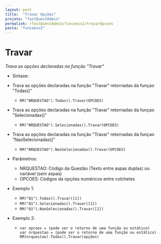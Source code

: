 ```yaml
---
layout: post
title:  "Travar Opções"
projeto: "fastQuestAdmin"
permalink: /fastQuestAdmin/funcoesv2/travarOpcoes
pasta: "funcoesv2"
---
```


# Travar
*Trava as opções declaradas na função "Travar"*

- Sintaxe:
- Trava as opções declaradas na função "Travar" retornadas da funçao "Todas()"
  - `RM("NRQUESTAO").Todas().Travar(OPCOES)`
- Trava as opções declaradas na função "Travar" retornadas da funçao "Selecionadas()"
  - `RM("NRQUESTAO").Selecionadas().Travar(OPCOES)`
- Trava as opções declaradas na função "Travar" retornadas da funçao "NaoSelecionadas()"
  - `RM("NRQUESTAO").NaoSelecionadas().Travar(OPCOES)`

- Parâmetros:
  - NRQUESTAO: Código da Questão (Texto entre aspas duplas) ou variável (sem aspas)
  - OPCOES: Códigos da opções numéricos entre colchetes
- Exemplo 1:
  - `RM("Q1").Todas().Travar([1])`
  - `RM("Q1").Selecionadas().Travar([1])`
  - `RM("Q1").NaoSelecionadas().Travar([1])`
- Exemplo 2:
    - <pre>
      <code>var opcoes = (pode ser o retorno de uma função ou estático)
      var nrquestao = (pode ser o retorno de uma função ou estático)
      RM(nrquestao).Todas().Travar(opções)</code>
      </pre>
